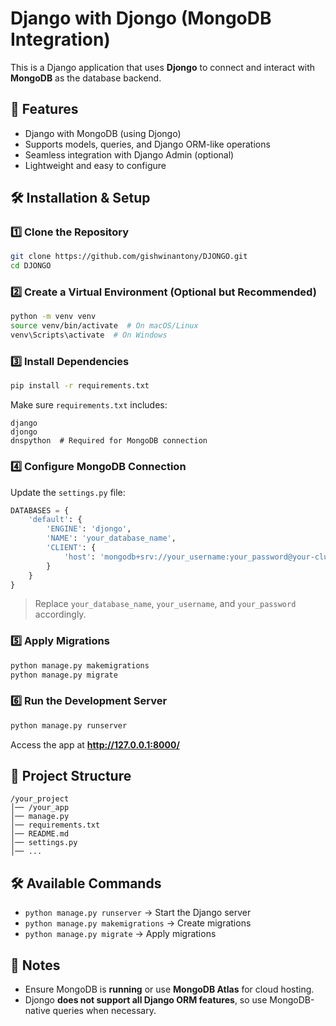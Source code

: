 # Django with Djongo (MongoDB Integration)

This is a Django application that uses **Djongo** to connect and interact with **MongoDB** as the database backend.

## 🚀 Features
- Django with MongoDB (using Djongo)
- Supports models, queries, and Django ORM-like operations
- Seamless integration with Django Admin (optional)
- Lightweight and easy to configure

## 🛠 Installation & Setup

### 1️⃣ **Clone the Repository**
```bash
git clone https://github.com/gishwinantony/DJONGO.git
cd DJONGO
```

### 2️⃣ **Create a Virtual Environment (Optional but Recommended)**
```bash
python -m venv venv
source venv/bin/activate  # On macOS/Linux
venv\Scripts\activate  # On Windows
```

### 3️⃣ **Install Dependencies**
```bash
pip install -r requirements.txt
```
Make sure `requirements.txt` includes:
```
django
djongo
dnspython  # Required for MongoDB connection
```

### 4️⃣ **Configure MongoDB Connection**
Update the `settings.py` file:
```python
DATABASES = {
    'default': {
        'ENGINE': 'djongo',
        'NAME': 'your_database_name',
        'CLIENT': {
            'host': 'mongodb+srv://your_username:your_password@your-cluster.mongodb.net/?retryWrites=true&w=majority',
        }
    }
}
```
> Replace `your_database_name`, `your_username`, and `your_password` accordingly.

### 5️⃣ **Apply Migrations**
```bash
python manage.py makemigrations
python manage.py migrate
```

### 6️⃣ **Run the Development Server**
```bash
python manage.py runserver
```
Access the app at **http://127.0.0.1:8000/**

## 📂 Project Structure
```
/your_project
│── /your_app
│── manage.py
│── requirements.txt
│── README.md
│── settings.py
│── ...
```

## 🛠 Available Commands
- `python manage.py runserver` → Start the Django server  
- `python manage.py makemigrations` → Create migrations  
- `python manage.py migrate` → Apply migrations  

## 📌 Notes
- Ensure MongoDB is **running** or use **MongoDB Atlas** for cloud hosting.
- Djongo **does not support all Django ORM features**, so use MongoDB-native queries when necessary.



